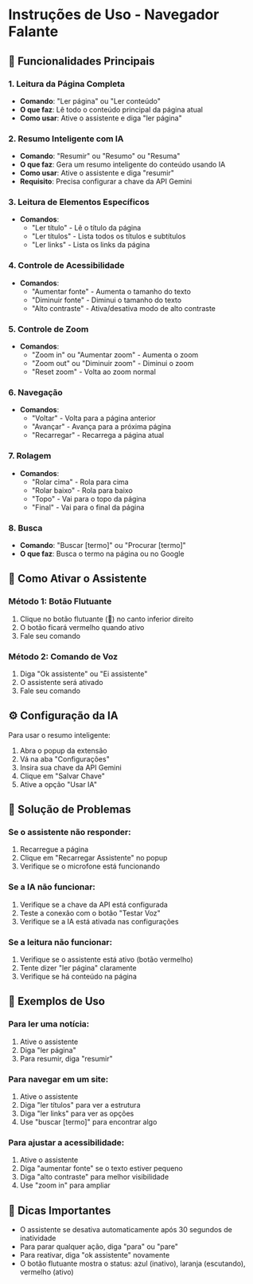 # Instruções de Uso - Navegador Falante

## 🎯 Funcionalidades Principais

### 1. **Leitura da Página Completa**
- **Comando**: "Ler página" ou "Ler conteúdo"
- **O que faz**: Lê todo o conteúdo principal da página atual
- **Como usar**: Ative o assistente e diga "ler página"

### 2. **Resumo Inteligente com IA**
- **Comando**: "Resumir" ou "Resumo" ou "Resuma"
- **O que faz**: Gera um resumo inteligente do conteúdo usando IA
- **Como usar**: Ative o assistente e diga "resumir"
- **Requisito**: Precisa configurar a chave da API Gemini

### 3. **Leitura de Elementos Específicos**
- **Comandos**:
  - "Ler título" - Lê o título da página
  - "Ler títulos" - Lista todos os títulos e subtítulos
  - "Ler links" - Lista os links da página

### 4. **Controle de Acessibilidade**
- **Comandos**:
  - "Aumentar fonte" - Aumenta o tamanho do texto
  - "Diminuir fonte" - Diminui o tamanho do texto
  - "Alto contraste" - Ativa/desativa modo de alto contraste

### 5. **Controle de Zoom**
- **Comandos**:
  - "Zoom in" ou "Aumentar zoom" - Aumenta o zoom
  - "Zoom out" ou "Diminuir zoom" - Diminui o zoom
  - "Reset zoom" - Volta ao zoom normal

### 6. **Navegação**
- **Comandos**:
  - "Voltar" - Volta para a página anterior
  - "Avançar" - Avança para a próxima página
  - "Recarregar" - Recarrega a página atual

### 7. **Rolagem**
- **Comandos**:
  - "Rolar cima" - Rola para cima
  - "Rolar baixo" - Rola para baixo
  - "Topo" - Vai para o topo da página
  - "Final" - Vai para o final da página

### 8. **Busca**
- **Comando**: "Buscar [termo]" ou "Procurar [termo]"
- **O que faz**: Busca o termo na página ou no Google

## 🎤 Como Ativar o Assistente

### Método 1: Botão Flutuante
1. Clique no botão flutuante (🎤) no canto inferior direito
2. O botão ficará vermelho quando ativo
3. Fale seu comando

### Método 2: Comando de Voz
1. Diga "Ok assistente" ou "Ei assistente"
2. O assistente será ativado
3. Fale seu comando

## ⚙️ Configuração da IA

Para usar o resumo inteligente:

1. Abra o popup da extensão
2. Vá na aba "Configurações"
3. Insira sua chave da API Gemini
4. Clique em "Salvar Chave"
5. Ative a opção "Usar IA"

## 🔧 Solução de Problemas

### Se o assistente não responder:
1. Recarregue a página
2. Clique em "Recarregar Assistente" no popup
3. Verifique se o microfone está funcionando

### Se a IA não funcionar:
1. Verifique se a chave da API está configurada
2. Teste a conexão com o botão "Testar Voz"
3. Verifique se a IA está ativada nas configurações

### Se a leitura não funcionar:
1. Verifique se o assistente está ativo (botão vermelho)
2. Tente dizer "ler página" claramente
3. Verifique se há conteúdo na página

## 📝 Exemplos de Uso

### Para ler uma notícia:
1. Ative o assistente
2. Diga "ler página"
3. Para resumir, diga "resumir"

### Para navegar em um site:
1. Ative o assistente
2. Diga "ler títulos" para ver a estrutura
3. Diga "ler links" para ver as opções
4. Use "buscar [termo]" para encontrar algo

### Para ajustar a acessibilidade:
1. Ative o assistente
2. Diga "aumentar fonte" se o texto estiver pequeno
3. Diga "alto contraste" para melhor visibilidade
4. Use "zoom in" para ampliar

## 🎯 Dicas Importantes

- O assistente se desativa automaticamente após 30 segundos de inatividade
- Para parar qualquer ação, diga "para" ou "pare"
- Para reativar, diga "ok assistente" novamente
- O botão flutuante mostra o status: azul (inativo), laranja (escutando), vermelho (ativo) 